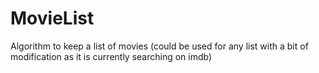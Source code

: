 # MovieList
Algorithm to keep a list of movies (could be used for any list with a bit of modification as it is currently searching on imdb)
